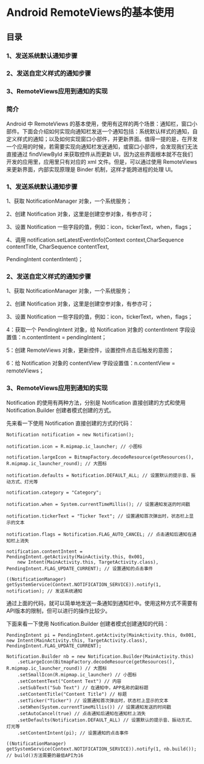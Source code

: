 # Android RemoteViews的基本使用

## 目录

### 1、发送系统默认通知步骤

### 2、发送自定义样式的通知步骤

### 3、RemoteViews应用到通知的实现

### 简介

Android 中 RemoteViews 的基本使用，使用有这样的两个场景：通知栏，窗口小部件。下面会介绍如何实现向通知栏发送一个通知包括：系统默认样式的通知，自定义样式的通知；以及如何实现窗口小部件，并更新界面。值得一提的是，在开发一个应用的时候，若需要实现向通知栏发送通知，或窗口小部件，会发现我们无法直接通过 findViewById 来获取控件从而更新 UI，因为这些界面根本就不在我们开发的应用里，应用里只有对应的  xml 文件。但是，可以通过使用 RemoteViews 来更新界面，内部实现原理是 Binder 机制，这样才能跨进程的处理 UI。

### 1、发送系统默认通知步骤

1、获取 NotificationManager 对象，一个系统服务；
        
2、创建 Notification 对象，这里是创建空参对象，有参亦可；
        
3、设置 Notification 一些字段的值，例如：icon，tickerText，when，flags；
        
4、调用 notification.setLatestEventInfo(Context context,CharSequence contentTitle, CharSequence contentText,

  PendingIntent contentIntent)；

### 2、发送自定义样式的通知步骤

 
1、获取 NotificationManager 对象，一个系统服务；
        
2、创建 Notification 对象，这里是创建空参对象，有参亦可；
        
3、设置 Notification 一些字段的值，例如：icon，tickerText，when，flags；

4：获取一个 PendingIntent 对象，给 Notification 对象的 contentIntent 字段设置值：n.contentIntent = pendingIntent；

5：创建 RemoteViews 对象，更新控件，设置控件点击后触发的意图；

6：给 Notification 对象的 contentView 字段设置值：n.contentView = remoteViews；

### 3、RemoteViews应用到通知的实现

Notification 的使用有两种方法，分别是 Notification 直接创建的方式和使用 Notification.Builder 创建者模式创建的方式。

先来看一下使用 Notification 直接创建的方式的代码：

    Notification notification = new Notification();

    notification.icon = R.mipmap.ic_launcher; // 小图标

    notification.largeIcon = BitmapFactory.decodeResource(getResources(), R.mipmap.ic_launcher_round); // 大图标

    notification.defaults = Notification.DEFAULT_ALL; // 设置默认的提示音、振动方式、灯光等

    notification.category = "Category";

    notification.when = System.currentTimeMillis(); // 设置通知发送的时间戳

    notification.tickerText = "Ticker Text"; // 设置通知首次弹出时，状态栏上显示的文本

    notification.flags = Notification.FLAG_AUTO_CANCEL; // 点击通知后通知在通知栏上消失

    notification.contentIntent = PendingIntent.getActivity(MainActivity.this, 0x001,
        new Intent(MainActivity.this, TargetActivity.class), PendingIntent.FLAG_UPDATE_CURRENT); // 设置通知的点击事件

    ((NotificationManager) getSystemService(Context.NOTIFICATION_SERVICE)).notify(1, notification); // 发送系统通知

通过上面的代码，就可以简单地发送一条通知到通知栏中。使用这种方式不需要有API版本的限制，但可以进行的操作比较少。

下面来看一下使用 Notification.Builder 创建者模式创建通知的代码：

    PendingIntent pi = PendingIntent.getActivity(MainActivity.this, 0x001,
    new Intent(MainActivity.this, TargetActivity.class), PendingIntent.FLAG_UPDATE_CURRENT);

    Notification.Builder nb = new Notification.Builder(MainActivity.this)
        .setLargeIcon(BitmapFactory.decodeResource(getResources(), R.mipmap.ic_launcher_round)) // 大图标
        .setSmallIcon(R.mipmap.ic_launcher) // 小图标
        .setContentText("Content Text") // 内容
        .setSubText("Sub Text") // 在通知中，APP名称的副标题
        .setContentTitle("Content Title") // 标题
        .setTicker("Ticker") // 设置通知首次弹出时，状态栏上显示的文本
        .setWhen(System.currentTimeMillis()) // 设置通知发送的时间戳
        .setAutoCancel(true) // 点击通知后通知在通知栏上消失
        .setDefaults(Notification.DEFAULT_ALL) // 设置默认的提示音、振动方式、灯光等
        .setContentIntent(pi); // 设置通知的点击事件

    ((NotificationManager) getSystemService(Context.NOTIFICATION_SERVICE)).notify(1, nb.build()); // build()方法需要的最低API为16


